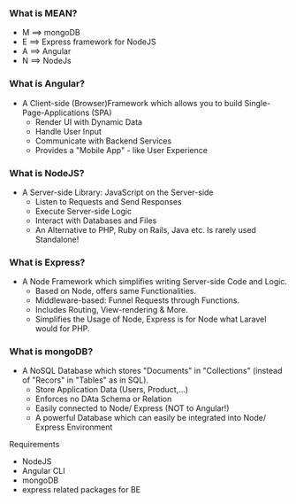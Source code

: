 ### What is MEAN?

 - M ==> mongoDB
 - E ==> Express framework for NodeJS
 - A ==> Angular
 - N ==> NodeJs

### What is Angular?

  - A Client-side (Browser)Framework which allows you to build Single-Page-Applications (SPA)
    - Render UI with Dynamic Data 
    - Handle User Input
    - Communicate with Backend Services
    - Provides a "Mobile App" - like User Experience

### What is NodeJS?

  - A Server-side Library: JavaScript on the Server-side
    - Listen to Requests and Send Responses
    - Execute Server-side Logic
    - Interact with Databases and Files
    - An Alternative to PHP, Ruby on Rails, Java etc. Is rarely used Standalone!

### What is Express?

  - A Node Framework which simplifies writing Server-side Code and Logic.
    - Based on Node, offers same Functionalities.
    - Middleware-based: Funnel Requests through Functions.
    - Includes Routing, View-rendering & More.
    - Simplifies the Usage of Node, Express is for Node what Laravel would for PHP.

### What is mongoDB?

  - A NoSQL Database which stores "Documents" in "Collections" (instead of "Recors" in "Tables" as in SQL).
    - Store Application Data (Users, Product,...)
    - Enforces no DAta Schema or Relation
    - Easily connected to Node/ Express (NOT to Angular!)
    - A powerful Database which can easily be integrated into Node/ Express Environment

Requirements

  - NodeJS
  - Angular CLI
  - mongoDB
  - express related packages for BE

